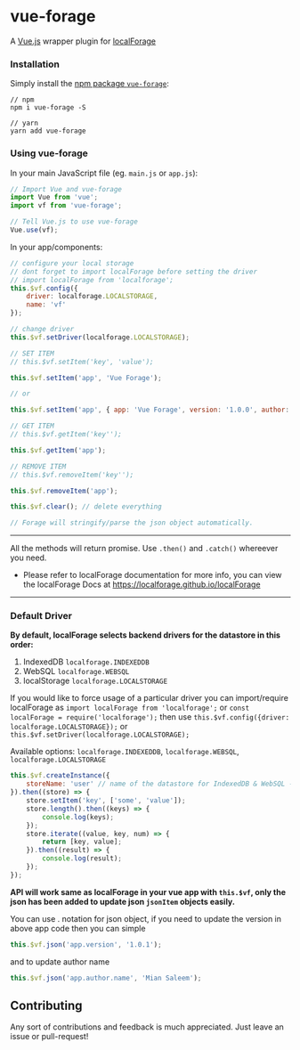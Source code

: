 # vue-forage
A [Vue.js](https://vuejs.org/) wrapper plugin for [localForage](https://github.com/localForage/localForage)


### Installation

Simply install the [npm package `vue-forage`](https://www.npmjs.com/package/vue-forage):

```
// npm
npm i vue-forage -S

// yarn
yarn add vue-forage
```

### Using vue-forage

In your main JavaScript file (eg. `main.js` or `app.js`):

```javascript
// Import Vue and vue-forage
import Vue from 'vue';
import vf from 'vue-forage';

// Tell Vue.js to use vue-forage
Vue.use(vf);
```

In your app/components:

```javascript
// configure your local storage
// dont forget to import localForage before setting the driver
// import localForage from 'localforage';
this.$vf.config({
    driver: localforage.LOCALSTORAGE,
    name: 'vf'
});

// change driver
this.$vf.setDriver(localforage.LOCALSTORAGE);

// SET ITEM
// this.$vf.setItem('key', 'value');

this.$vf.setItem('app', 'Vue Forage');

// or

this.$vf.setItem('app', { app: 'Vue Forage', version: '1.0.0', author: { name: 'John Doe', email: 'john.doe@mail.com' }});

// GET ITEM
// this.$vf.getItem('key'');

this.$vf.getItem('app');

// REMOVE ITEM
// this.$vf.removeItem('key'');

this.$vf.removeItem('app');

this.$vf.clear(); // delete everything

// Forage will stringify/parse the json object automatically.
```
---
All the methods will return promise. Use `.then()` and `.catch()` whereever you need.

* Please refer to localForage documentation for more info, you can view the localForage Docs at https://localforage.github.io/localForage
---

### Default Driver

**By default, localForage selects backend drivers for the datastore in this order:**

1. IndexedDB `localforage.INDEXEDDB`
2. WebSQL `localforage.WEBSQL`
3. localStorage `localforage.LOCALSTORAGE`

If you would like to force usage of a particular driver you can import/require localForage as `import localForage from 'localforage';` or `const localForage = require('localforage');` then use `this.$vf.config({driver: localforage.LOCALSTORAGE});` or `this.$vf.setDriver(localforage.LOCALSTORAGE);`

Available options: `localforage.INDEXEDDB`, `localforage.WEBSQL`, `localforage.LOCALSTORAGE`

```javascript
this.$vf.createInstance({
    storeName: 'user' // name of the datastore for IndexedDB & WebSQL - must be alphanumeric, with underscores
}).then((store) => {
    store.setItem('key', ['some', 'value']);
    store.length().then((keys) => {
        console.log(keys);
    });
    store.iterate((value, key, num) => {
        return [key, value];
    }).then((result) => {
        console.log(result);
    });
});
```

**API will work same as localForage in your vue app with `this.$vf`, only the json has been added to update json `jsonItem` objects easily.**

You can use . notation for json object, if you need to update the version in above app code then you can simple
```javascript
this.$vf.json('app.version', '1.0.1');
```
and to update author name
```javascript
this.$vf.json('app.author.name', 'Mian Saleem');
```


## Contributing

Any sort of contributions and feedback is much appreciated. Just
leave an issue or pull-request!

